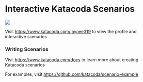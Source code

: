 # Interactive Katacoda Scenarios

[![](http://shields.katacoda.com/katacoda/jaypee319/count.svg)](https://www.katacoda.com/jaypee319 "Get your profile on Katacoda.com")

Visit https://www.katacoda.com/jaypee319 to view the profile and interactive scenarios

### Writing Scenarios
Visit https://www.katacoda.com/docs to learn more about creating Katacoda scenarios

For examples, visit https://github.com/katacoda/scenario-example
